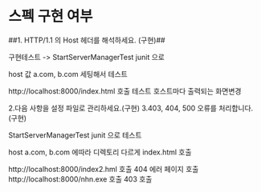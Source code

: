 <h1>스펙 구현 여부</h1>


##1. HTTP/1.1 의 Host 헤더를 해석하세요. (구현)##

구현테스트 -> StartServerManagerTest junit 으로

host 값 a.com,  b.com 세팅해서 테스트

http://localhost:8000/index.html 호출 테스트 호스트마다 출력되는 화면변경


2.다음 사항을 설정 파일로 관리하세요.(구현)
3.403, 404, 500 오류를 처리합니다.(구현)


StartServerManagerTest junit 으로 테스트 

host a.com, b.com 에따라 디렉토리 다르게 index.html 호출

http://localhost:8000/index2.hml 호출 404 에러 페이지 호출
http://localhost:8000/nhn.exe 호출 403 호출








